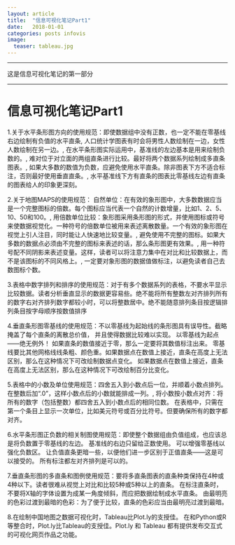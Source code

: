 ```yaml
---
layout: article
title:  "信息可视化笔记Part1"
date:   2018-01-01
categories: posts infovis
image:
  teaser: tableau.jpg
---
```

---
这是信息可视化笔记的第一部分

--------
# 信息可视化笔记Part1
1.关于水平条形图方向的使用规范：即使数据组中没有正数，也一定不能在零基线右边绘制有负值的水平直条, 人口统计学图表有时会将男性人数绘制在一边，女性人数绘制在另一边。, 在水平条形图实际运用中，基准线的左边基本是用来绘制负数的。, 难对位于对立面的两组直条进行比较。最好将两个数据系列绘制成多直条图表。, 如果大多数的数值为负数，应避免使用水平直条。除非图表下方不适合标注，否则最好使用垂直直条。, 水平基准线下方有直条的图表比零基线左边有直条的图表给人的印象更深刻。

2.关于地图MAPS的使用规范： 自然单位：在有效的象形图中，大多数数据应当是一个完整图标的倍数。每个图标应当代表一个自然的计数增量，比如1、2、5、10、50和100。, 用倍数单位比较：象形图采用条形图的形式，并使用图标或符号来使数据视觉化。一种符号的倍数单位被用来表述离散数量。一个有效的象形图在视觉上引人注目，同时能让人快速地比较变量。, 避免使用不完整的图标。如果大多数的数据点必须由不完整的图标来表述的话，那么条形图更有效果。, 用一种符号配不同阴影来表述变量。这样，读者可以将注意力集中在对比和比较数据上，而不是该图标的不同风格上。, 一定要对象形图的数据值做标注，以避免读者自己去数图标个数。

3.表格中数字排列和排序的使用规范：对于有多个数据系列的表格，不要水平显示比较数据。读者分析垂直显示的数据更容易些。绝不能将所有整数左对齐排列所有的数字右对齐排列数字都较小时，可以将整数居中。绝不能随意排列条目按逻辑排列条目按字母顺序按数值排序

4.垂直条形图零基线的使用规范：不以零基线为起始线的条形图具有误导性。截略掩盖了每个直条的离散总价值， 并且使得数据比较难以实现。 以零基线为起点——绝无例外！ 如果直条的数值接近于零，那么一定要将其数值标注出来。 零基线要比其他网格线线条粗、颜色重。如果数据点在数值上接近，直条在高度上无法区别，那么在这种情况下可改绘制数据点变化。 如果数据点在数值上接近，直条在高度上无法区别，那么在这种情况下可改绘制百分比变化。

5.表格中的小数及单位使用规范：四舍五入到小数点后一位，并顺着小数点排列。在整数后加“.0”，这样小数点后的小数就能排成一列。, 将小数按小数点对齐：将所有的数字（包括整数）都四舍五入到小数点后的相同位数。 在表格中，只需在第一个条目上显示一次单位，比如美元符号或百分比符号。但要确保所有的数字都对齐。

6.水平条形图正负数的相关制图使用规范：即使整个数据组由负值组成，也应该总是将负数置于零基线的左边。 基准线的右边只留给正数使用。 可以增强零基线以强化负数区。 让负值直条更暗一些，以便他们进一步区别于正值直条——这是可以接受的。 所有标注都左对齐排列是可以的。

7.垂直条形图的多直条和图例使用规范：要将多直条图表的直条种类保持在4种或4种以下。读者很难从视觉上对比和比较5种或5种以上的直条。 在标注直条时，不要将X轴的字体设置为成某一角度倾斜，而应把数据绘制成水平直条。 由最明亮的色彩过渡到最暗的色彩：为了便于比较，直条的色彩应当由最明亮过渡到最暗。

8.在绘制中国地图之数据可视化时，Tableau比Plot.ly的支授佳。 在和Python或R等整合时，Plot.ly比Tableau的支授佳。Plot.ly 和 Tableau 都有提供发布交互式的可视化网页作品之功能。